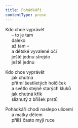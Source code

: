 ```yaml
---
title: Pohádkáři
contentType: prose
---
```


Kdo chce vyprávět  
     – to je tam  
     daleko  
     až tam –  
     a dětské vyvalené oči  
     ještě jednu strejdo  
     ještě jednu

Kdo chce vyprávět  
     jak chutná  
     přítmí šestiletých holčiček  
     a světlo stejně starých kluků  
     jak chutná křik  
     slíznutý z bříšek prstů

  

Pohádkáři chodí naslepo ulicemi  
     a matky dětem  
     příliš často myjí ruce
